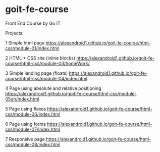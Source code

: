 # goit-fe-course
Front End Course by Go IT

Projects:

1 Simple html page
https://alexandroid1.github.io/goit-fe-course/html-css/module-01/index.html

2 HTML + CSS site (inline blocks)
https://alexandroid1.github.io/goit-fe-course/html-css/module-03/homeWork/

3 Simple landing page (floats)
https://alexandroid1.github.io/goit-fe-course/html-css/module-04/index.html

4 Page using absolute and relative positioning
https://alexandroid1.github.io/goit-fe-course/html-css/module-05gh/index.html

5 Page using flexes
https://alexandroid1.github.io/goit-fe-course/html-css/module-06/index.html

6 Page using forms
https://alexandroid1.github.io/goit-fe-course/html-css/module-07/index.html

7 Responsive page
https://alexandroid1.github.io/goit-fe-course/html-css/module-08/index.html
